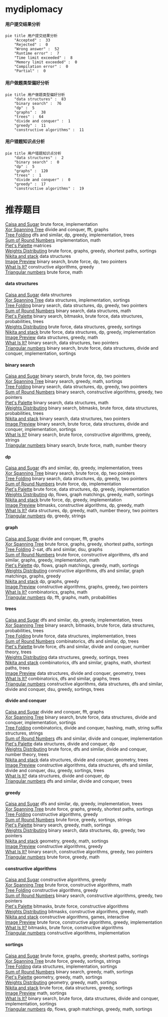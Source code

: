 # mydiplomacy
<!-- tabs:start -->
#### **用户提交结果分析**

```mermaid
pie title 用户提交结果分析
    "Accepted" :  33
    "Rejected" :  0
    "Wrong answer" :  52
    "Runtime error" :  7
    "Time limit exceeded" :  8
    "Memory limit exceeded" :  0
    "Compilation error" :  0
    "Partial" :  0
```
#### **用户做题类型偏好分析**

```mermaid
pie title 用户做题类型偏好分析
    "data structures" :  83
    "binary search" :  76
    "dp" :  5
    "graphs" :  38
    "trees" :  64
    "divide and conquer" :  1
    "greedy" :  11
    "constructive algorithms" :  11
```
#### **用户错题知识点分析**

```mermaid
pie title 用户错题知识点分析
    "data structures" :  2
    "binary search" :  0
    "dp" :  5
    "graphs" :  120
    "trees" :  1
    "divide and conquer" :  0
    "greedy" :  17
    "constructive algorithms" :  19
```
<!-- tabs:end -->
# 推荐题目
[Caisa and Sugar](http://codeforces.com/problemset/problem/463/A)		brute force,
                        implementation		  
[Xor Spanning Tree](https://codeforces.com/contest/1219/problem/B)		divide and conquer,
                        fft,
                        graphs		  
[Tree Folding](http://codeforces.com/problemset/problem/765/E)		dfs and similar,
                        dp,
                        greedy,
                        implementation,
                        trees		  
[Sum of Round Numbers](https://codeforces.com/contest/1347/problem/C)		implementation,
                        math		  
[Piet's Palette](http://codeforces.com/problemset/problem/1344/F)		matrices		  
[Weights Distributing](http://codeforces.com/problemset/problem/1343/E)		brute force,
                        graphs,
                        greedy,
                        shortest paths,
                        sortings		  
[Nikita and stack](https://codeforces.com/contest/759/problem/C)		data structures		  
[Image Preview](http://codeforces.com/problemset/problem/650/B)		binary search,
                        brute force,
                        dp,
                        two pointers		  
[What Is It?](http://codeforces.com/problemset/problem/1474/E)		constructive algorithms,
                        greedy		  
[Triangular numbers](http://codeforces.com/problemset/problem/47/A)		brute force,
                        math		  
<!-- tabs:start -->
#### **data structures**
[Caisa and Sugar](https://codeforces.com/contest/759/problem/C)		data structures		  
[Xor Spanning Tree](https://codeforces.com/contest/860/problem/B)		data structures,
                        implementation,
                        sortings		  
[Tree Folding](http://codeforces.com/problemset/problem/1492/C)		binary search,
                        data structures,
                        dp,
                        greedy,
                        two pointers		  
[Sum of Round Numbers](http://codeforces.com/problemset/problem/1490/G)		binary search,
                        data structures,
                        math		  
[Piet's Palette](http://codeforces.com/problemset/problem/1479/D)		binary search,
                        bitmasks,
                        brute force,
                        data structures,
                        probabilities,
                        trees		  
[Weights Distributing](http://codeforces.com/problemset/problem/1497/A)		brute force,
                        data structures,
                        greedy,
                        sortings		  
[Nikita and stack](http://codeforces.com/problemset/problem/1491/C)		brute force,
                        data structures,
                        dp,
                        greedy,
                        implementation		  
[Image Preview](http://codeforces.com/problemset/problem/1492/B)		data structures,
                        greedy,
                        math		  
[What Is It?](http://codeforces.com/problemset/problem/1436/E)		binary search,
                        data structures,
                        two pointers		  
[Triangular numbers](http://codeforces.com/problemset/problem/1461/D)		binary search,
                        brute force,
                        data structures,
                        divide and conquer,
                        implementation,
                        sortings		  
#### **binary search**
[Caisa and Sugar](http://codeforces.com/problemset/problem/650/B)		binary search,
                        brute force,
                        dp,
                        two pointers		  
[Xor Spanning Tree](http://codeforces.com/problemset/problem/1452/B)		binary search,
                        greedy,
                        math,
                        sortings		  
[Tree Folding](http://codeforces.com/problemset/problem/1492/C)		binary search,
                        data structures,
                        dp,
                        greedy,
                        two pointers		  
[Sum of Round Numbers](http://codeforces.com/problemset/problem/1463/D)		binary search,
                        constructive algorithms,
                        greedy,
                        two pointers		  
[Piet's Palette](http://codeforces.com/problemset/problem/1490/G)		binary search,
                        data structures,
                        math		  
[Weights Distributing](http://codeforces.com/problemset/problem/1479/D)		binary search,
                        bitmasks,
                        brute force,
                        data structures,
                        probabilities,
                        trees		  
[Nikita and stack](http://codeforces.com/problemset/problem/1436/E)		binary search,
                        data structures,
                        two pointers		  
[Image Preview](http://codeforces.com/problemset/problem/1461/D)		binary search,
                        brute force,
                        data structures,
                        divide and conquer,
                        implementation,
                        sortings		  
[What Is It?](http://codeforces.com/problemset/problem/1493/C)		binary search,
                        brute force,
                        constructive algorithms,
                        greedy,
                        strings		  
[Triangular numbers](http://codeforces.com/problemset/problem/1487/D)		binary search,
                        brute force,
                        math,
                        number theory		  
#### **dp**
[Caisa and Sugar](http://codeforces.com/problemset/problem/765/E)		dfs and similar,
                        dp,
                        greedy,
                        implementation,
                        trees		  
[Xor Spanning Tree](http://codeforces.com/problemset/problem/650/B)		binary search,
                        brute force,
                        dp,
                        two pointers		  
[Tree Folding](http://codeforces.com/problemset/problem/1492/C)		binary search,
                        data structures,
                        dp,
                        greedy,
                        two pointers		  
[Sum of Round Numbers](https://codeforces.com/contest/1457/problem/C)		brute force,
                        dp,
                        implementation		  
[Piet's Palette](http://codeforces.com/problemset/problem/1491/C)		brute force,
                        data structures,
                        dp,
                        greedy,
                        implementation		  
[Weights Distributing](http://codeforces.com/problemset/problem/1437/C)		dp,
                        flows,
                        graph matchings,
                        greedy,
                        math,
                        sortings		  
[Nikita and stack](http://codeforces.com/problemset/problem/1499/B)		brute force,
                        dp,
                        greedy,
                        implementation		  
[Image Preview](http://codeforces.com/problemset/problem/1491/D)		bitmasks,
                        constructive algorithms,
                        dp,
                        greedy,
                        math		  
[What Is It?](http://codeforces.com/problemset/problem/1497/E1)		data structures,
                        dp,
                        greedy,
                        math,
                        number theory,
                        two pointers		  
[Triangular numbers](http://codeforces.com/problemset/problem/1466/C)		dp,
                        greedy,
                        strings		  
#### **graph**
[Caisa and Sugar](https://codeforces.com/contest/1219/problem/B)		divide and conquer,
                        fft,
                        graphs		  
[Xor Spanning Tree](http://codeforces.com/problemset/problem/1343/E)		brute force,
                        graphs,
                        greedy,
                        shortest paths,
                        sortings		  
[Tree Folding](http://codeforces.com/problemset/problem/776/D)		2-sat,
                        dfs and similar,
                        dsu,
                        graphs		  
[Sum of Round Numbers](http://codeforces.com/problemset/problem/1487/C)		brute force,
                        constructive algorithms,
                        dfs and similar,
                        graphs,
                        greedy,
                        implementation,
                        math		  
[Piet's Palette](http://codeforces.com/problemset/problem/1437/C)		dp,
                        flows,
                        graph matchings,
                        greedy,
                        math,
                        sortings		  
[Weights Distributing](http://codeforces.com/problemset/problem/1470/D)		constructive algorithms,
                        dfs and similar,
                        graph matchings,
                        graphs,
                        greedy		  
[Nikita and stack](http://codeforces.com/problemset/problem/1476/C)		dp,
                        graphs,
                        greedy		  
[Image Preview](http://codeforces.com/problemset/problem/1304/D)		constructive algorithms,
                        graphs,
                        greedy,
                        two pointers		  
[What Is It?](http://codeforces.com/problemset/problem/1475/C)		combinatorics,
                        graphs,
                        math		  
[Triangular numbers](http://codeforces.com/problemset/problem/553/E)		dp,
                        fft,
                        graphs,
                        math,
                        probabilities		  
#### **trees**
[Caisa and Sugar](http://codeforces.com/problemset/problem/765/E)		dfs and similar,
                        dp,
                        greedy,
                        implementation,
                        trees		  
[Xor Spanning Tree](http://codeforces.com/problemset/problem/1479/D)		binary search,
                        bitmasks,
                        brute force,
                        data structures,
                        probabilities,
                        trees		  
[Tree Folding](http://codeforces.com/problemset/problem/1511/C)		brute force,
                        data structures,
                        implementation,
                        trees		  
[Sum of Round Numbers](http://codeforces.com/problemset/problem/1499/F)		combinatorics,
                        dfs and similar,
                        dp,
                        trees		  
[Piet's Palette](http://codeforces.com/problemset/problem/1491/E)		brute force,
                        dfs and similar,
                        divide and conquer,
                        number theory,
                        trees		  
[Weights Distributing](http://codeforces.com/problemset/problem/1466/D)		data structures,
                        greedy,
                        sortings,
                        trees		  
[Nikita and stack](http://codeforces.com/problemset/problem/1495/D)		combinatorics,
                        dfs and similar,
                        graphs,
                        math,
                        shortest paths,
                        trees		  
[Image Preview](http://codeforces.com/problemset/problem/1303/G)		data structures,
                        divide and conquer,
                        geometry,
                        trees		  
[What Is It?](http://codeforces.com/problemset/problem/1454/E)		combinatorics,
                        dfs and similar,
                        graphs,
                        trees		  
[Triangular numbers](http://codeforces.com/problemset/problem/1494/D)		constructive algorithms,
                        data structures,
                        dfs and similar,
                        divide and conquer,
                        dsu,
                        greedy,
                        sortings,
                        trees		  
#### **divide and conquer**
[Caisa and Sugar](https://codeforces.com/contest/1219/problem/B)		divide and conquer,
                        fft,
                        graphs		  
[Xor Spanning Tree](http://codeforces.com/problemset/problem/1461/D)		binary search,
                        brute force,
                        data structures,
                        divide and conquer,
                        implementation,
                        sortings		  
[Tree Folding](http://codeforces.com/problemset/problem/1466/G)		combinatorics,
                        divide and conquer,
                        hashing,
                        math,
                        string suffix structures,
                        strings		  
[Sum of Round Numbers](http://codeforces.com/problemset/problem/1490/D)		dfs and similar,
                        divide and conquer,
                        implementation		  
[Piet's Palette](https://codeforces.com/contest/1483/problem/C)		data structures,
                        divide and conquer,
                        dp		  
[Weights Distributing](http://codeforces.com/problemset/problem/1491/E)		brute force,
                        dfs and similar,
                        divide and conquer,
                        number theory,
                        trees		  
[Nikita and stack](http://codeforces.com/problemset/problem/1303/G)		data structures,
                        divide and conquer,
                        geometry,
                        trees		  
[Image Preview](http://codeforces.com/problemset/problem/1494/D)		constructive algorithms,
                        data structures,
                        dfs and similar,
                        divide and conquer,
                        dsu,
                        greedy,
                        sortings,
                        trees		  
[What Is It?](http://codeforces.com/problemset/problem/1482/E)		data structures,
                        divide and conquer,
                        dp		  
[Triangular numbers](http://codeforces.com/problemset/problem/566/C)		dfs and similar,
                        divide and conquer,
                        trees		  
#### **greedy**
[Caisa and Sugar](http://codeforces.com/problemset/problem/765/E)		dfs and similar,
                        dp,
                        greedy,
                        implementation,
                        trees		  
[Xor Spanning Tree](http://codeforces.com/problemset/problem/1343/E)		brute force,
                        graphs,
                        greedy,
                        shortest paths,
                        sortings		  
[Tree Folding](http://codeforces.com/problemset/problem/1474/E)		constructive algorithms,
                        greedy		  
[Sum of Round Numbers](http://codeforces.com/problemset/problem/118/C)		brute force,
                        greedy,
                        sortings,
                        strings		  
[Piet's Palette](http://codeforces.com/problemset/problem/1452/B)		binary search,
                        greedy,
                        math,
                        sortings		  
[Weights Distributing](http://codeforces.com/problemset/problem/1492/C)		binary search,
                        data structures,
                        dp,
                        greedy,
                        two pointers		  
[Nikita and stack](https://codeforces.com/contest/1496/problem/C)		geometry,
                        greedy,
                        math,
                        sortings		  
[Image Preview](http://codeforces.com/problemset/problem/1493/A)		constructive algorithms,
                        greedy		  
[What Is It?](http://codeforces.com/problemset/problem/1463/D)		binary search,
                        constructive algorithms,
                        greedy,
                        two pointers		  
[Triangular numbers](http://codeforces.com/problemset/problem/1462/C)		brute force,
                        greedy,
                        math		  
#### **constructive algorithms**
[Caisa and Sugar](http://codeforces.com/problemset/problem/1474/E)		constructive algorithms,
                        greedy		  
[Xor Spanning Tree](http://codeforces.com/problemset/problem/460/D)		brute force,
                        constructive algorithms,
                        math		  
[Tree Folding](http://codeforces.com/problemset/problem/1493/A)		constructive algorithms,
                        greedy		  
[Sum of Round Numbers](http://codeforces.com/problemset/problem/1463/D)		binary search,
                        constructive algorithms,
                        greedy,
                        two pointers		  
[Piet's Palette](https://codeforces.com/contest/1456/problem/B)		bitmasks,
                        brute force,
                        constructive algorithms		  
[Weights Distributing](http://codeforces.com/problemset/problem/1492/D)		bitmasks,
                        constructive algorithms,
                        greedy,
                        math		  
[Nikita and stack](https://codeforces.com/contest/1504/problem/D)		constructive algorithms,
                        games,
                        interactive		  
[Image Preview](https://codeforces.com/contest/1483/problem/A)		brute force,
                        constructive algorithms,
                        greedy,
                        implementation		  
[What Is It?](https://codeforces.com/contest/1457/problem/D)		bitmasks,
                        brute force,
                        constructive algorithms		  
[Triangular numbers](http://codeforces.com/problemset/problem/1513/A)		constructive algorithms,
                        implementation		  
#### **sortings**
[Caisa and Sugar](http://codeforces.com/problemset/problem/1343/E)		brute force,
                        graphs,
                        greedy,
                        shortest paths,
                        sortings		  
[Xor Spanning Tree](http://codeforces.com/problemset/problem/118/C)		brute force,
                        greedy,
                        sortings,
                        strings		  
[Tree Folding](https://codeforces.com/contest/860/problem/B)		data structures,
                        implementation,
                        sortings		  
[Sum of Round Numbers](http://codeforces.com/problemset/problem/1452/B)		binary search,
                        greedy,
                        math,
                        sortings		  
[Piet's Palette](https://codeforces.com/contest/1496/problem/C)		geometry,
                        greedy,
                        math,
                        sortings		  
[Weights Distributing](http://codeforces.com/problemset/problem/1495/A)		geometry,
                        greedy,
                        math,
                        sortings		  
[Nikita and stack](http://codeforces.com/problemset/problem/1497/A)		brute force,
                        data structures,
                        greedy,
                        sortings		  
[Image Preview](http://codeforces.com/problemset/problem/1427/A)		math,
                        sortings		  
[What Is It?](http://codeforces.com/problemset/problem/1461/D)		binary search,
                        brute force,
                        data structures,
                        divide and conquer,
                        implementation,
                        sortings		  
[Triangular numbers](http://codeforces.com/problemset/problem/1437/C)		dp,
                        flows,
                        graph matchings,
                        greedy,
                        math,
                        sortings		  
<!-- tabs:end -->
